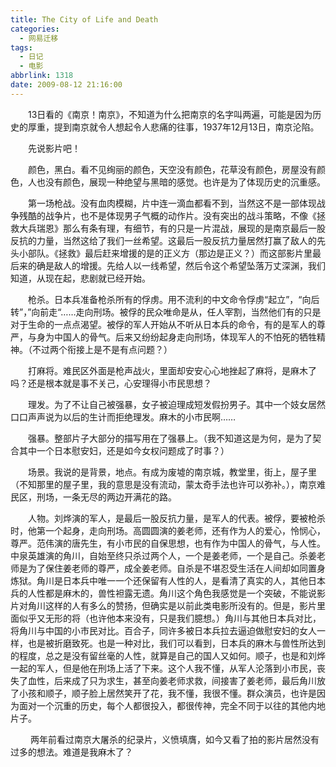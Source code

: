 ```yaml
---
title: The City of Life and Death
categories:
  - 网易迁移
tags:
  - 日记
  - 电影
abbrlink: 1318
date: 2009-08-12 21:16:00
---
```


&emsp;&emsp;13日看的《南京！南京》，不知道为什么把南京的名字叫两遍，可能是因为历史的厚重，提到南京就令人想起令人悲痛的往事，1937年12月13日，南京沦陷。

&emsp;&emsp;先说影片吧！

&emsp;&emsp;颜色，黑白。看不见绚丽的颜色，天空没有颜色，花草没有颜色，房屋没有颜色，人也没有颜色，展现一种绝望与黑暗的感觉。也许是为了体现历史的沉重感。

&emsp;&emsp;第一场枪战。没有血肉模糊，片中连一滴血都看不到，当然这不是一部体现战争残酷的战争片，也不是体现男子气概的动作片。没有突出的战斗策略，不像《拯救大兵瑞恩》那么有条有理，有细节，有的只是一片混战，展现的是南京最后一股反抗的力量，当然这给了我们一丝希望。这最后一股反抗力量居然打赢了敌人的先头小部队。《拯救》最后赶来增援的是的正义方（那边是正义？）而这部影片里最后来的确是敌人的增援。先给人以一线希望，然后令这个希望坠落万丈深渊，我们知道，从现在起，悲剧就已经开始。

&emsp;&emsp;枪杀。日本兵准备枪杀所有的俘虏。用不流利的中文命令俘虏“起立”，“向后转”，”向前走“……走向刑场。被俘的民众唯命是从，任人宰割，当然他们有的只是对于生命的一点点渴望。被俘的军人开始从不听从日本兵的命令，有的是军人的尊严，与身为中国人的骨气。后来又纷纷起身走向刑场，体现军人的不怕死的牺牲精神。（不过两个衔接上是不是有点问题？）

&emsp;&emsp;打麻将。难民区外面是枪声战火，里面却安安心心地挫起了麻将，是麻木了吗？还是根本就是事不关己，心安理得小市民思想？

&emsp;&emsp;理发。为了不让自己被强暴，女子被迫理成短发假扮男子。其中一个妓女居然口口声声说为以后的生计而拒绝理发。麻木的小市民啊……

&emsp;&emsp;强暴。整部片子大部分的描写用在了强暴上。（我不知道这是为何，是为了契合其中一个日本慰安妇，还是如今女权问题成了时事？）

&emsp;&emsp;场景。我说的是背景，地点。有成为废墟的南京城，教堂里，街上，屋子里（不知那里的屋子里，我的意思是没有流动，蒙太奇手法也许可以弥补。），南京难民区，刑场，一条无尽的两边开满花的路。

&emsp;&emsp;人物。刘烨演的军人，是最后一股反抗力量，是军人的代表。被俘，要被枪杀时，他第一个起身，走向刑场。高圆圆演的姜老师，还有作为人的爱心，怜悯心，尊严。范伟演的唐先生，有小市民的自保思想，也有作为中国人的骨气，与人性。中泉英雄演的角川，自始至终只杀过两个人，一个是姜老师，一个是自己。杀姜老师是为了保住姜老师的尊严，成全姜老师。自杀是不堪忍受生活在人间却如同置身炼狱。角川是日本兵中唯一一个还保留有人性的人，是看清了真实的人，其他日本兵的人性都是麻木的，兽性袒露无遗。角川这个角色我感觉是一个突破，不能说影片对角川这样的人有多么的赞扬，但确实是以前此类电影所没有的。但是，影片里面似乎又无形的将（也许他本来没有，只是我们臆想。）角川与其他日本兵对比，将角川与中国的小市民对比。百合子，同许多被日本兵拉去逼迫做慰安妇的女人一样，也是被折磨致死。也是一种对比，我们可以看到，日本兵的麻木与兽性所达到的程度，总之是没有留丝毫的人性，就算是自己的国人又如何。顺子，也是和刘烨一起的军人，但是他在刑场上活了下来。这个人我不懂，从军人沦落到小市民，丧失了血性，后来成了只为求生，甚至向姜老师求救，间接害了姜老师，最后角川放了小孩和顺子，顺子脸上居然笑开了花，我不懂，我很不懂。群众演员，也许是因为面对一个沉重的历史，每个人都很投入，都很传神，完全不同于以往的其他内地片子。

&emsp;&emsp; 两年前看过南京大屠杀的纪录片，义愤填膺，如今又看了拍的影片居然没有过多的想法。难道是我麻木了？

